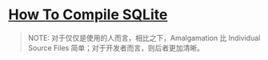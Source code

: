 # [How To Compile SQLite](https://www.sqlite.org/howtocompile.html)

> NOTE: 对于仅仅是使用的人而言，相比之下，Amalgamation 比 Individual Source Files 简单；对于开发者而言，则后者更加清晰。